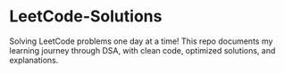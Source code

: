 # LeetCode-Solutions
Solving LeetCode problems one day at a time! This repo documents my learning journey through DSA, with clean code, optimized solutions, and explanations. 
